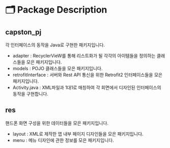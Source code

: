# 🗂 Package Description
## capston_pj
 각 인터페이스의 동작을 Java로 구현한 패키지입니다.
 - adapter : RecyclerVieW를 통해 리스트화가 될 각각의 아이템들을 정의하는 클래스들을 모은 패키지입니다.
 - models : POJO 클래스들을 모은 패키지입니다.
 - retrofitInterface : 서버와 Rest API 통신을 위한 Retrofit2 인터페이스들을 모은 패키지입니다.
 - Activity.java : XML파일과 1대1로 매칭하여 각 회면에서 디자인된 인터페이스의 동작을 구현합니다. 
  
## res
  핸드폰 화면 구성을 위한 데이터들을 모은 패키지입니다.
 - layout : XML로 제작한 앱 내부 페이지 디자인들을 모은 패키지입니다.
 - menu : 메뉴 디자인에 관한 정보를 모은 패키지입니다.

  

